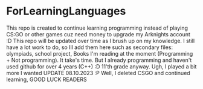 # ForLearningLanguages
This repo is created to continue learning programming instead of playing CS:GO or other games cuz need money to upgrade my Arknights account :D 
This repo will be updated over time as I brush up on my knowledge. I still have a lot work to do, so Ill add them here such as secondary files: olympiads, school project, Books I'm reading at the moment (Programming + Not programming). It take's time. But I already programming and haven't used github for over 4 years (C++) :D 11'th grade anyway.
Ugh, I played a bit more I wanted
UPDATE 08.10.2023 :P Well, I deleted CSGO and continued learning, GOOD LUCK READERS
